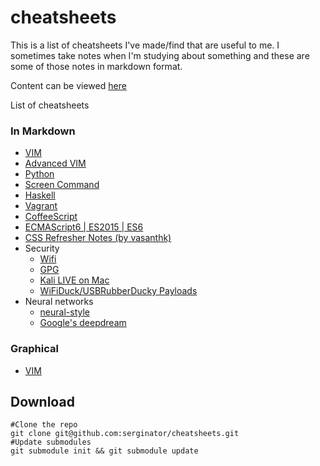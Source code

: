 cheatsheets
===========

This is a list of cheatsheets I've made/find that are useful to me. I sometimes
take notes when I'm studying about something and these are some of those notes
in markdown format.

Content can be viewed [here](http://serginator.github.io/cheatsheets/)

List of cheatsheets

### In Markdown

* [VIM](md/vimsheet.md)
* [Advanced VIM](md/advanced_vimsheet.md)
* [Python](md/python.md)
* [Screen Command](md/screen.md)
* [Haskell](md/haskell.md)
* [Vagrant](md/vagrant.md)
* [CoffeeScript](md/coffeescript.md)
* [ECMAScript6 | ES2015 | ES6](md/ecmascript6.md)
* [CSS Refresher Notes (by vasanthk)](https://github.com/vasanthk/css-refresher-notes)
* Security
  * [Wifi](md/security/wifi.md)
  * [GPG](md/security/gpg.md)
  * [Kali LIVE on Mac](mc/kali-live-on-mac.md)
  * [WiFiDuck/USBRubberDucky Payloads](md/security/ducky-payloads.md)
* Neural networks
  * [neural-style](md/neural-style.md)
  * [Google's deepdream](md/deepdream.md)


### Graphical

* [VIM](graphical/vim.gif)

## Download

```
#Clone the repo
git clone git@github.com:serginator/cheatsheets.git
#Update submodules
git submodule init && git submodule update
```

